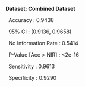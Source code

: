 **Dataset: Combined Dataset**



&nbsp;              Accuracy : 0.9438          

&nbsp;                95% CI : (0.9136, 0.9658)

&nbsp;   No Information Rate : 0.5414          

&nbsp;   P-Value \[Acc > NIR] : <2e-16



&nbsp;           Sensitivity : 0.9613          

&nbsp;           Specificity : 0.9290





